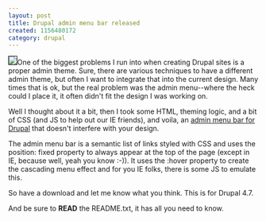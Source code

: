 ```yaml
---
layout: post
title: Drupal admin menu bar released
created: 1156480172
category: drupal
---
```

<img src="/files/admin_menu_screen.png" class="pull-right" style="border:1px solid #000" />One of the biggest problems I run into when creating Drupal sites is a proper admin theme. Sure, there are various techniques to have a different admin theme, but often I want to integrate that into the current design. Many times that is ok, but the real problem was the admin menu--where the heck could I place it, it often didn't fit the design I was working on.

Well I thought about it a bit, then I took some HTML, theming logic, and a bit of CSS (and JS to help out our IE friends), and voila, an <a href="{{ site.domain }}/files/admin_menu_screen_full.png">admin menu bar for Drupal</a> that doesn't interfere with your design.

The admin menu bar is a semantic list of links styled with CSS and uses the position: fixed property to always appear at the top of the page (except in IE, because well, yeah you know :-)). It uses the :hover property to create the cascading menu effect and for you IE folks, there is some JS to emulate this.

So have a download and let me know what you think. This is for Drupal 4.7.

And be sure to <strong>READ</strong> the README.txt, it has all you need to know.
